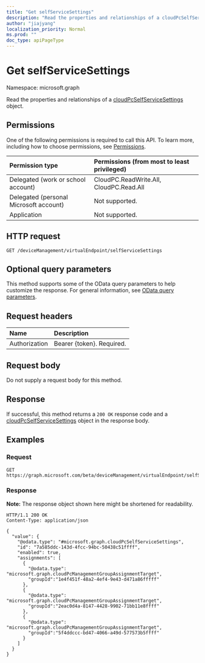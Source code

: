 ```yaml
---
title: "Get selfServiceSettings"
description: "Read the properties and relationships of a cloudPcSelfServiceSettings object."
author: "jiajyang"
localization_priority: Normal
ms.prod: ""
doc_type: apiPageType
---
```


# Get selfServiceSettings

Namespace: microsoft.graph

Read the properties and relationships of a [cloudPcSelfServiceSettings](../resources/cloudpcselfservicesettings.md) object.

## Permissions

One of the following permissions is required to call this API. To learn more, including how to choose permissions, see [Permissions](/graph/permissions-reference).

|Permission type|Permissions (from most to least privileged)|
|:---|:---|
|Delegated (work or school account)|CloudPC.ReadWrite.All, CloudPC.Read.All|
|Delegated (personal Microsoft account)|Not supported.|
|Application|Not supported.

## HTTP request

<!-- {
  "blockType": "ignored"
}
-->

``` http
GET /deviceManagement/virtualEndpoint/selfServiceSettings
```

## Optional query parameters

This method supports some of the OData query parameters to help customize the response. For general information, see [OData query parameters](/graph/query-parameters).

## Request headers

| Name          | Description               |
| :------------ | :------------------------ |
| Authorization | Bearer {token}. Required. |

## Request body

Do not supply a request body for this method.

## Response

If successful, this method returns a `200 OK` response code and a [cloudPcSelfServiceSettings](../resources/cloudpcselfservicesettings.md) object in the response body.

## Examples

### Request

<!-- {
  "blockType": "request",
  "name": "get_cloudpcselfservicesettings"
}
-->

``` http
GET https://graph.microsoft.com/beta/deviceManagement/virtualEndpoint/selfServiceSettings
```

### Response

**Note:** The response object shown here might be shortened for readability.
<!-- {
  "blockType": "response",
  "truncated": true,
  "@odata.type": "microsoft.graph.cloudPcSelfServiceSettings"
}
-->

``` http
HTTP/1.1 200 OK
Content-Type: application/json

{
  "value": {
    "@odata.type": "#microsoft.graph.cloudPcSelfServiceSettings",
    "id": "7a585ddc-143d-4fcc-94bc-50438c51ffff",
    "enabled": true,
    "assignments": [
      {
        "@odata.type": "microsoft.graph.cloudPcManagementGroupAssignmentTarget",
        "groupId":"1e4f451f-48a2-4ef4-9e43-d471a86fffff"
      },
      {
        "@odata.type": "microsoft.graph.cloudPcManagementGroupAssignmentTarget",
        "groupId":"2eac0d4a-8147-4428-9902-71bb11e8ffff"
      },
      {
        "@odata.type": "microsoft.graph.cloudPcManagementGroupAssignmentTarget",
        "groupId":"5f4ddccc-bd47-4066-a49d-577573b5ffff"
      }
    ]
  }
}
```
